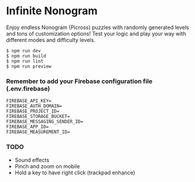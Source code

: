 # Infinite Nonogram

Enjoy endless Nonogram (Picross) puzzles with randomly generated levels and tons of customization options! Test your logic and play your way with different modes and difficulty levels.

```
$ npm run dev
$ npm run build
$ npm run lint
$ npm run preview
```

### Remember to add your Firebase configuration file (.env.firebase)

```
FIREBASE_API_KEY=
FIREBASE_AUTH_DOMAIN=
FIREBASE_PROJECT_ID=
FIREBASE_STORAGE_BUCKET=
FIREBASE_MESSAGING_SENDER_ID=
FIREBASE_APP_ID=
FIREBASE_MEASUREMENT_ID=
```

### TODO

* Sound effects
* Pinch and zoom on mobile
* Hold a key to have right click (trackpad enhance)